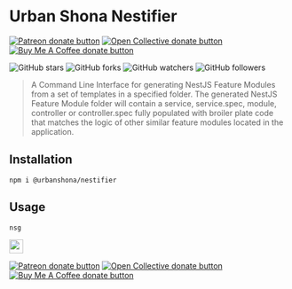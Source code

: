 
# Urban Shona Nestifier  
  
<span class="badge-patreon">  
<a href="https://patreon.com/desmondrg" title="Donate to this project using Patreon"><img src="https://img.shields.io/badge/patreon-donate-yellow.svg" alt="Patreon donate button" /></a>  
</span>  
<span class="badge-opencollective">  
<a href="https://opencollective.com/urbanshona" title="Donate to this project using Open Collective"><img src="https://img.shields.io/badge/open%20collective-donate-yellow.svg" alt="Open Collective donate button" /></a>  
</span>  
<span class="badge-buymeacoffee">  
<a href="https://buymeacoffee.com/desmondrg" title="Donate to this project using Buy Me A Coffee"><img src="https://img.shields.io/badge/buy%20me%20a%20coffee-donate-yellow.svg" alt="Buy Me A Coffee donate button" /></a>  
</span>  
  
    
  
![GitHub stars](https://img.shields.io/github/stars/urbanshona/stack-synergy-cli?style=social) ![GitHub forks](https://img.shields.io/github/forks/urbanshona/stack-synergy-cli?style=social) ![GitHub watchers](https://img.shields.io/github/watchers/urbanshona/stack-synergy-cli?style=social)          ![GitHub followers](https://img.shields.io/github/followers/urbanshona?style=social)  
  
  
> A Command Line Interface for generating NestJS Feature Modules from a set of templates in a specified folder. The generated NestJS Feature Module folder will contain a service, service.spec, module, controller or controller.spec fully populated with broiler plate code that matches the logic of other similar feature modules located in the application.   
## Installation  
  
```shell  
npm i @urbanshona/nestifier  
```  
  
## Usage  
  
```shell script
nsg 
```  
    
  
<p>  
<a href="https://www.facebook.com/Urban-Shona-Tech-108261054866985/"><img src="https://img.shields.io/badge/Facebook-1877F2?style=for-the-badge&logo=facebook&logoColor=white" height=25></a>   
</p>  
  
<span class="badge-patreon">  
<a href="https://patreon.com/desmondrg" title="Donate to this project using Patreon"><img src="https://img.shields.io/badge/patreon-donate-yellow.svg" alt="Patreon donate button" /></a>  
</span>  
<span class="badge-opencollective">  
<a href="https://opencollective.com/urbanshona" title="Donate to this project using Open Collective"><img src="https://img.shields.io/badge/open%20collective-donate-yellow.svg" alt="Open Collective donate button" /></a>  
</span>  
<span class="badge-buymeacoffee">  
<a href="https://buymeacoffee.com/desmondrg" title="Donate to this project using Buy Me A Coffee"><img src="https://img.shields.io/badge/buy%20me%20a%20coffee-donate-yellow.svg" alt="Buy Me A Coffee donate button" /></a>  
</span>